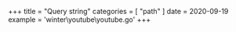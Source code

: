 +++
title = "Query string"
categories = [ "path" ]
date = 2020-09-19
example = 'winter\youtube\youtube.go'
+++
